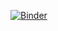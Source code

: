 [![Binder](https://mybinder.org/badge_logo.svg)](https://mybinder.org/v2/gh/shalberg/TestBinder/HEAD)

